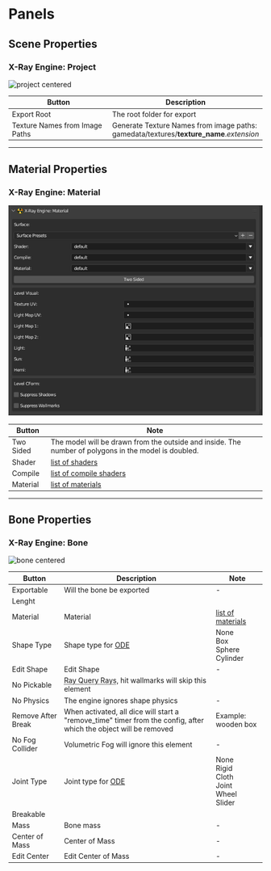 # Panels

## Scene Properties

### X-Ray Engine: Project

![project centered](/src/blender/blender-images/panels/Project.png)

| Button | Description |
---|---|
| Export Root | The root folder for export |
| Texture Names from Image Paths | Generate Texture Names from image paths:<br> gamedata/textures/**texture_name**.*extension* |

___

## Material Properties

### X-Ray Engine: Material

![material centered](/src/blender/blender-images/panels/Meterial.png)

| Button | Note |
---|---|
| Two Sided | The model will be drawn from the outside and inside. The number of polygons in the model is doubled. |
| Shader | [list of shaders](../../shaders/shaders-list/shaders-list.md) |
| Compile | [list of compile shaders](../../shaders/shaders-list/compiler-shaders-list.md) |
| Material | [list of materials](../../shaders/shaders-list/materials-list.md) |

___

## Bone Properties

### X-Ray Engine: Bone

![bone centered](/src/blender/blender-images/panels/Bone.png)

| Button | Description | Note |
---|---|---|
| Exportable | Will the bone be exported | - |
| Lenght |  |  |
| Material | Material | [list of materials](../../shaders/shaders-list/materials-list.md) |
| Shape Type | Shape type for [ODE](../../terminology/terminology.md#ode) | None<br> Box<br> Sphere<br> Cylinder |
| Edit Shape | Edit Shape | - |
| No Pickable | <acronym title="Simply put, a beam of light (read DXR for more)">Ray Query Rays</acronym>, hit wallmarks will skip this element |  |
| No Physics | The engine ignores shape physics | - |
| Remove After Break | When activated, all dice will start a "remove_time" timer from the config, after which the object will be removed | Example: wooden box |
| No Fog Collider | Volumetric Fog will ignore this element | - |
| Joint Type | Joint type for [ODE](../../terminology/terminology.md#ode) | None<br> Rigid<br> Cloth<br> Joint<br> Wheel<br> Slider |
| Breakable |  |  |
| Mass | Bone mass | - |
| Center of Mass | Center of Mass | - |
| Edit Center | Edit Center of Mass | - |
